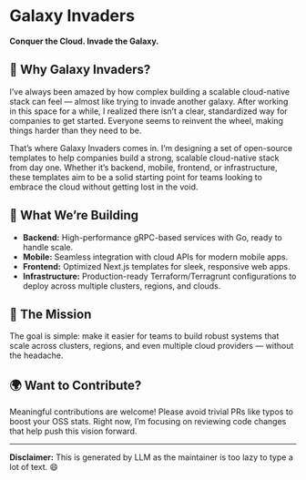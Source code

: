 # Galaxy Invaders  

**Conquer the Cloud. Invade the Galaxy.**  

## 🌌 Why Galaxy Invaders?  

I’ve always been amazed by how complex building a scalable cloud-native stack can feel — almost like trying to invade another galaxy. After working in this space for a while, I realized there isn’t a clear, standardized way for companies to get started. Everyone seems to reinvent the wheel, making things harder than they need to be.  

That’s where Galaxy Invaders comes in. I’m designing a set of open-source templates to help companies build a strong, scalable cloud-native stack from day one. Whether it’s backend, mobile, frontend, or infrastructure, these templates aim to be a solid starting point for teams looking to embrace the cloud without getting lost in the void.  

## 🚀 What We’re Building  

- **Backend:** High-performance gRPC-based services with Go, ready to handle scale.  
- **Mobile:** Seamless integration with cloud APIs for modern mobile apps.  
- **Frontend:** Optimized Next.js templates for sleek, responsive web apps.  
- **Infrastructure:** Production-ready Terraform/Terragrunt configurations to deploy across multiple clusters, regions, and clouds.  

## 🌠 The Mission  

The goal is simple: make it easier for teams to build robust systems that scale across clusters, regions, and even multiple cloud providers — without the headache.  

## 🌍 Want to Contribute?  

Meaningful contributions are welcome! Please avoid trivial PRs like typos to boost your OSS stats. Right now, I’m focusing on reviewing code changes that help push this vision forward.  

---

**Disclaimer:** This is generated by LLM as the maintainer is too lazy to type a lot of text. 😄  

